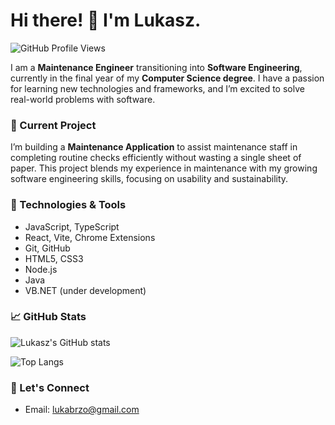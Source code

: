 # Hi there! 👋 I'm Lukasz. 

![GitHub Profile Views](https://komarev.com/ghpvc/?username=LukaszCode&color=green)

I am a **Maintenance Engineer** transitioning into **Software Engineering**, currently in the final year of my **Computer Science degree**. I have a passion for learning new technologies and frameworks, and I’m excited to solve real-world problems with software.

### 🌟 Current Project
I’m building a **Maintenance Application** to assist maintenance staff in completing routine checks efficiently without wasting a single sheet of paper. This project blends my experience in maintenance with my growing software engineering skills, focusing on usability and sustainability.

### 🔧 Technologies & Tools
- JavaScript, TypeScript
- React, Vite, Chrome Extensions
- Git, GitHub
- HTML5, CSS3
- Node.js
- Java
- VB.NET (under development)

### 📈 GitHub Stats
![Lukasz's GitHub stats](https://github-readme-stats.vercel.app/api?username=LukaszCode&show_icons=true&theme=radical)

![Top Langs](https://github-readme-stats.vercel.app/api/top-langs/?username=LukaszCode&layout=compact)

### 💬 Let's Connect

- Email: [lukabrzo@gmail.com](mailto:lukabrzo@gmail.com)
